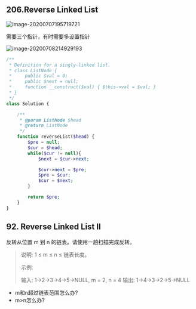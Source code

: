 ## 206.Reverse Linked List

![image-20200707195719721](C:\Users\12605\Desktop\PHP_notes\.img\image-20200707195719721.png)

需要三个指针，有时需要多设置指针

![image-20200708214929193](C:\Users\12605\Desktop\PHP_notes\.img\image-20200708214929193.png)

```php
/**
 * Definition for a singly-linked list.
 * class ListNode {
 *     public $val = 0;
 *     public $next = null;
 *     function __construct($val) { $this->val = $val; }
 * }
 */
class Solution {

    /**
     * @param ListNode $head
     * @return ListNode
     */
    function reverseList($head) {
        $pre = null;
        $cur = $head;
        while($cur != null){
            $next = $cur->next;

            $cur->next = $pre;
            $pre = $cur;
            $cur = $next;
        }

        return $pre;
    }
}
```

## 92. Reverse Linked List II

反转从位置 m 到 n 的链表。请使用一趟扫描完成反转。

> 说明:
> 1 ≤ m ≤ n ≤ 链表长度。
>
> 示例:
>
> 输入: 1->2->3->4->5->NULL, m = 2, n = 4
> 输出: 1->4->3->2->5->NULL

- m和n超过链表范围怎么办?
- m>n怎么办?